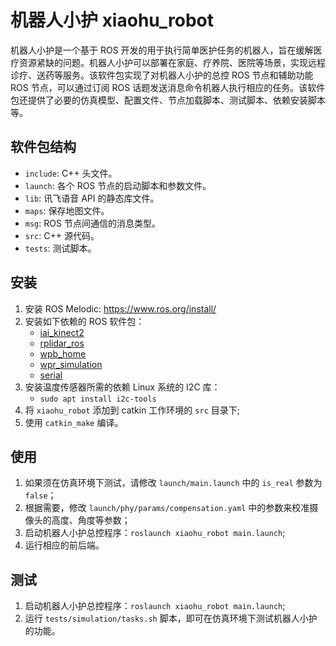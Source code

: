 # 机器人小护 xiaohu_robot

机器人小护是一个基于 ROS 开发的用于执行简单医护任务的机器人，旨在缓解医疗资源紧缺的问题。机器人小护可以部署在家庭、疗养院、医院等场景，实现远程诊疗、送药等服务。该软件包实现了对机器人小护的总控 ROS 节点和辅助功能 ROS 节点，可以通过订阅 ROS 话题发送消息命令机器人执行相应的任务。该软件包还提供了必要的仿真模型、配置文件、节点加载脚本、测试脚本、依赖安装脚本等。

## 软件包结构

- `include`: C++ 头文件。
- `launch`: 各个 ROS 节点的启动脚本和参数文件。 
- `lib`: 讯飞语音 API 的静态库文件。
- `maps`: 保存地图文件。
- `msg`: ROS 节点间通信的消息类型。
- `src`: C++ 源代码。
- `tests`: 测试脚本。

## 安装

1. 安装 ROS Melodic: https://www.ros.org/install/
1. 安装如下依赖的 ROS 软件包：
    - [iai_kinect2](https://github.com/code-iai/iai_kinect2)
    - [rplidar_ros](https://github.com/Slamtec/rplidar_ros)
    - [wpb_home](https://github.com/6-robot/wpb_home)
    - [wpr_simulation](https://github.com/6-robot/wpr_simulation)
    - [serial](https://github.com/wjwwood/serial)
1. 安装温度传感器所需的依赖 Linux 系统的 I2C 库：
    - `sudo apt install i2c-tools`
1. 将 `xiaohu_robot` 添加到 catkin 工作环境的 `src` 目录下;
1. 使用 `catkin_make` 编译。

## 使用

1. 如果须在仿真环境下测试，请修改 `launch/main.launch` 中的 `is_real` 参数为 `false`；
1. 根据需要，修改 `launch/phy/params/compensation.yaml` 中的参数来校准摄像头的高度、角度等参数；
1. 启动机器人小护总控程序：`roslaunch xiaohu_robot main.launch`;
1. 运行相应的前后端。

## 测试

1. 启动机器人小护总控程序：`roslaunch xiaohu_robot main.launch`;
1. 运行 `tests/simulation/tasks.sh` 脚本，即可在仿真环境下测试机器人小护的功能。